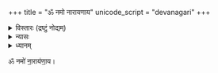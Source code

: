+++
title = "ॐ नमो नारायणाय"
unicode_script = "devanagari"
+++

<details><summary>विस्तारः (द्रष्टुं नोद्यम्)</summary>

ना॒राय॑ण॒ इति स्वर आभ्यां व्युत्पत्तिभ्याम् - 

- नर आत्मा ततो जातान्याकाशादीनि नाराणि तानि कार्य्याणि अयते कारणात्मना व्याप्नुते नारायणः।
- नराज्जातानि तत्त्वानि नाराणीति विदुर्बुधाः । तान्येवायनं यस्य तेन नारायणः स्मृतः॥
</details>


<details><summary>न्यासः</summary>

- ना॒राय॑ण ऋषिः॑
- गा॒य॒त्री च्छन्दः॑
- ना॒राय॑णो दे॒वता॑
</details>

<details><summary>ध्यानम्</summary>

सव्यं पादं प्रसार्य श्रितदुरितहरं दक्षिणं कुञ्चयित्वा  
जानून्य् आधाय-सव्येतरम् इतर-भुजं नाग-भोगे निधाय।  
पश्चाद् बाहुद्वयेन प्रतिभटशमने धारयन् शंखचक्रे  
देवी-भूषादि जुष्टो जनयतु जगतां शर्म वैकुण्ठनाथः॥
</details>


ॐ नमो॑ ना॒राय॑णा॒य।